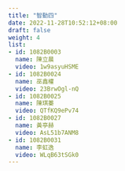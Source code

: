 ```yaml
---
title: "智動四"
date: 2022-11-28T10:52:12+08:00
draft: false
weight: 4
list:
- id: 1082B0003
  name: 陳立晨
  video: 1w9asyuHSME
- id: 1082B0024
  name: 巫鑫權
  video: 23BrwOgl-nQ
- id: 1082B0025
  name: 陳琪蓁
  video: QTfKQ9ePv74
- id: 1082B0027
  name: 黃亭赫
  video: AsL51b7ANM8
- id: 1082B0031
  name: 李虹逸
  video: WLqB63tSGk0
---
```

